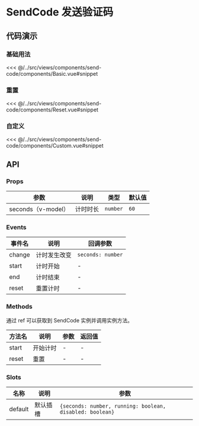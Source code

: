 # SendCode 发送验证码

## 代码演示

### 基础用法

<<< @/../src/views/components/send-code/components/Basic.vue#snippet

### 重置

<<< @/../src/views/components/send-code/components/Reset.vue#snippet

### 自定义

<<< @/../src/views/components/send-code/components/Custom.vue#snippet

## API

### Props

| 参数               | 说明     | 类型     | 默认值 |
| ------------------ | -------- | -------- | ------ |
| seconds（v-model） | 计时时长 | `number` | `60`   |

### Events

| 事件名 | 说明         | 回调参数          |
| ------ | ------------ | ----------------- |
| change | 计时发生改变 | `seconds: number` |
| start  | 计时开始     | -                 |
| end    | 计时结束     | -                 |
| reset  | 重置计时     | -                 |

### Methods

通过 ref 可以获取到 SendCode 实例并调用实例方法。

| 方法名 | 说明     | 参数 | 返回值 |
| ------ | -------- | ---- | ------ |
| start  | 开始计时 | -    | -      |
| reset  | 重置     | -    | -      |

### Slots

| 名称    | 说明     | 参数                                                     |
| ------- | -------- | -------------------------------------------------------- |
| default | 默认插槽 | `{seconds: number, running: boolean, disabled: boolean}` |
